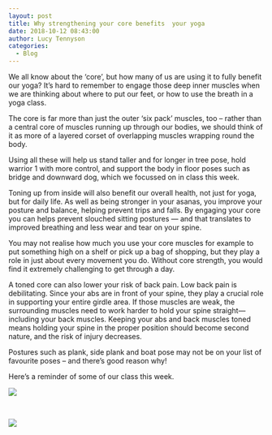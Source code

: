 ```yaml
---
layout: post
title: Why strengthening your core benefits  your yoga
date: 2018-10-12 08:43:00
author: Lucy Tennyson
categories:
  - Blog
---
```


We all know about the ‘core’, but how many of us are using it to fully benefit our yoga? It’s hard to remember to engage those deep inner muscles when we are thinking about where to put our feet, or how to use the breath in a yoga class.

The core is far more than just the outer ‘six pack’ muscles, too – rather than a central core of muscles running up through our bodies, we should think of it as more of a layered corset of overlapping muscles wrapping round the body.

Using all these will help us stand taller and for longer in tree pose, hold warrior 1 with more control, and support the body in floor poses such as bridge and downward dog, which we focussed on in class this week.

Toning up from inside will also benefit our overall health, not just for yoga, but for daily life. As well as being stronger in your asanas, you improve your posture and balance, helping prevent trips and falls. By engaging your core you can helps prevent slouched sitting postures — and that translates to improved breathing and less wear and tear on your spine.

You may not realise how much you use your core muscles for example to put something high on a shelf or pick up a bag of shopping, but they play a role in just about every movement you do. Without core strength, you would find it extremely challenging to get through a day.

A toned core can also lower your risk of back pain. Low back pain is debilitating. Since your abs are in front of your spine, they play a crucial role in supporting your entire girdle area. If those muscles are weak, the surrounding muscles need to work harder to hold your spine straight—including your back muscles. Keeping your abs and back muscles toned means holding your spine in the proper position should become second nature, and the risk of injury decreases.&nbsp;&nbsp;

Postures such as plank, side plank and boat pose may not be on your list of favourite poses – and there’s good reason why!

Here’s a reminder of some of our class this week.

![](blob:https://app.cloudcannon.com/a191a145-d817-a843-b548-96489c2aac3d)

&nbsp;

![](blob:https://app.cloudcannon.com/5cae99ab-36fe-d642-a959-a28fb35864c4)